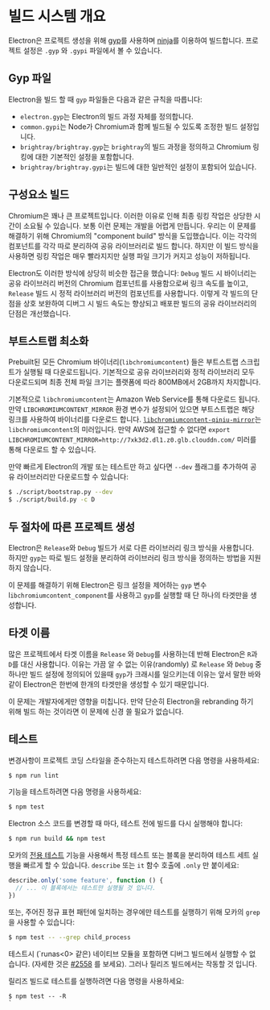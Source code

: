 # 빌드 시스템 개요

Electron은 프로젝트 생성을 위해 [gyp](https://gyp.gsrc.io/)를 사용하며 [ninja](https://ninja-build.org/)를 이용하여 빌드합니다. 프로젝트 설정은 `.gyp` 와 `.gypi` 파일에서 볼 수 있습니다.

## Gyp 파일

Electron을 빌드 할 때 `gyp` 파일들은 다음과 같은 규칙을 따릅니다:

* `electron.gyp`는 Electron의 빌드 과정 자체를 정의합니다.
* `common.gypi`는 Node가 Chromium과 함께 빌드될 수 있도록 조정한 빌드 설정입니다.
* `brightray/brightray.gyp`는 `brightray`의 빌드 과정을 정의하고 Chromium 링킹에 대한 기본적인 설정을 포함합니다.
* `brightray/brightray.gypi`는 빌드에 대한 일반적인 설정이 포함되어 있습니다.

## 구성요소 빌드

Chromium은 꽤나 큰 프로젝트입니다. 이러한 이유로 인해 최종 링킹 작업은 상당한 시간이 소요될 수 있습니다. 보통 이런 문제는 개발을 어렵게 만듭니다. 우리는 이 문제를 해결하기 위해 Chromium의 "component build" 방식을 도입했습니다. 이는 각각의 컴포넌트를 각각 따로 분리하여 공유 라이브러리로 빌드 합니다. 하지만 이 빌드 방식을 사용하면 링킹 작업은 매우 빨라지지만 실행 파일 크기가 커지고 성능이 저하됩니다.

Electron도 이러한 방식에 상당히 비슷한 접근을 했습니다: `Debug` 빌드 시 바이너리는 공유 라이브러리 버전의 Chromium 컴포넌트를 사용함으로써 링크 속도를 높이고, `Release` 빌드 시 정적 라이브러리 버전의 컴포넌트를 사용합니다. 이렇게 각 빌드의 단점을 상호 보완하여 디버그 시 빌드 속도는 향상되고 배포판 빌드의 공유 라이브러리의 단점은 개선했습니다.

## 부트스트랩 최소화

Prebuilt된 모든 Chromium 바이너리(`libchromiumcontent`) 들은 부트스트랩 스크립트가 실행될 때 다운로드됩니다. 기본적으로 공유 라이브러리와 정적 라이브러리 모두 다운로드되며 최종 전체 파일 크기는 플랫폼에 따라 800MB에서 2GB까지 차지합니다.

기본적으로 `libchromiumcontent`는 Amazon Web Service를 통해 다운로드 됩니다. 만약 `LIBCHROMIUMCONTENT_MIRROR` 환경 변수가 설정되어 있으면 부트스트랩은 해당 링크를 사용하여 바이너리를 다운로드 합니다. [`libchromiumcontent-qiniu-mirror`](https://github.com/hokein/libchromiumcontent-qiniu-mirror)는 `libchromiumcontent`의 미러입니다. 만약 AWS에 접근할 수 없다면 `export LIBCHROMIUMCONTENT_MIRROR=http://7xk3d2.dl1.z0.glb.clouddn.com/` 미러를 통해 다운로드 할 수 있습니다.

만약 빠르게 Electron의 개발 또는 테스트만 하고 싶다면 `--dev` 플래그를 추가하여 공유 라이브러리만 다운로드할 수 있습니다:

```sh
$ ./script/bootstrap.py --dev
$ ./script/build.py -c D
```

## 두 절차에 따른 프로젝트 생성

Electron은 `Release`와 `Debug` 빌드가 서로 다른 라이브러리 링크 방식을 사용합니다. 하지만 `gyp`는 따로 빌드 설정을 분리하여 라이브러리 링크 방식을 정의하는 방법을 지원하지 않습니다.

이 문제를 해결하기 위해 Electron은 링크 설정을 제어하는 `gyp` 변수 l`ibchromiumcontent_component`를 사용하고 `gyp`를 실행할 때 단 하나의 타겟만을 생성합니다.

## 타겟 이름

많은 프로젝트에서 타겟 이름을 `Release` 와 `Debug`를 사용하는데 반해 Electron은 `R`과 `D`를 대신 사용합니다. 이유는 가끔 알 수 없는 이유(randomly) 로 `Release` 와 `Debug` 중 하나만 빌드 설정에 정의되어 있을때 `gyp`가 크래시를 일으키는데 이유는 앞서 말한 바와 같이 Electron은 한번에 한개의 타겟만을 생성할 수 있기 때문입니다.

이 문제는 개발자에게만 영향을 미칩니다. 만약 단순히 Electron을 rebranding 하기 위해 빌드 하는 것이라면 이 문제에 신경 쓸 필요가 없습니다.

## 테스트

변경사항이 프로젝트 코딩 스타일을 준수하는지 테스트하려면 다음 명령을 사용하세요:

```sh
$ npm run lint
```

기능을 테스트하려면 다음 명령을 사용하세요:

```sh
$ npm test
```

Electron 소스 코드를 변경할 때 마다, 테스트 전에 빌드를 다시 실행해야 합니다:

```sh
$ npm run build && npm test
```

모카의 [전용 테스트](https://mochajs.org/#exclusive-tests) 기능을 사용해서 특정 테스트 또는 블록을 분리하여 테스트 세트 실행을 빠르게 할 수 있습니다. `describe` 또는 `it` 함수 호출에 `.only` 만 붙이세요:

```js
describe.only('some feature', function () {
  // ... 이 블록에서는 테스트만 실행될 것 입니다.
})
```

또는, 주어진 정규 표현 패턴에 일치하는 경우에만 테스트를 실행하기 위해 모카의 `grep` 을 사용할 수 있습니다:

```sh
$ npm test -- --grep child_process
```

테스트시 (`runas<0> 같은) 네이티브 모듈을 포함하면 디버그 빌드에서 실행할 수 없습니다. (자세한 것은 <a href="https://github.com/electron/electron/issues/2558">#2558</a> 를 보세요). 그러나 릴리즈 빌드에서는 작동할 것 입니다.</p>

<p>릴리즈 빌드로 테스트를 실행하려면 다음 명령을 사용하세요:</p>

<pre><code class="sh">$ npm test -- -R
`</pre>